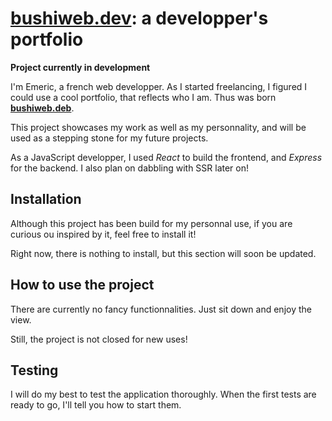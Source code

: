 # [bushiweb.dev](https://bushiweb.dev): a developper's portfolio

**Project currently in development**

I'm Emeric, a french web developper. As I started freelancing, I figured I could use a cool portfolio, that reflects who I am. Thus was born **[bushiweb.deb](https://bushiweb.dev)**.

This project showcases my work as well as my personnality, and will be used as a stepping stone for my future projects.

As a JavaScript developper, I used _React_ to build the frontend, and _Express_ for the backend. I also plan on dabbling with SSR later on!

## Installation

Although this project has been build for my personnal use, if you are curious ou inspired by it, feel free to install it!

Right now, there is nothing to install, but this section will soon be updated.

## How to use the project

There are currently no fancy functionnalities. Just sit down and enjoy the view.

Still, the project is not closed for new uses!

## Testing

I will do my best to test the application thoroughly. When the first tests are ready to go, I'll tell you how to start them.
